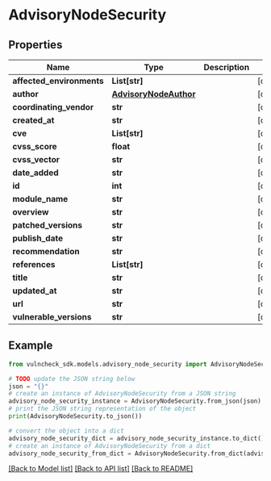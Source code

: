# AdvisoryNodeSecurity


## Properties

Name | Type | Description | Notes
------------ | ------------- | ------------- | -------------
**affected_environments** | **List[str]** |  | [optional] 
**author** | [**AdvisoryNodeAuthor**](AdvisoryNodeAuthor.md) |  | [optional] 
**coordinating_vendor** | **str** |  | [optional] 
**created_at** | **str** |  | [optional] 
**cve** | **List[str]** |  | [optional] 
**cvss_score** | **float** |  | [optional] 
**cvss_vector** | **str** |  | [optional] 
**date_added** | **str** |  | [optional] 
**id** | **int** |  | [optional] 
**module_name** | **str** |  | [optional] 
**overview** | **str** |  | [optional] 
**patched_versions** | **str** |  | [optional] 
**publish_date** | **str** |  | [optional] 
**recommendation** | **str** |  | [optional] 
**references** | **List[str]** |  | [optional] 
**title** | **str** |  | [optional] 
**updated_at** | **str** |  | [optional] 
**url** | **str** |  | [optional] 
**vulnerable_versions** | **str** |  | [optional] 

## Example

```python
from vulncheck_sdk.models.advisory_node_security import AdvisoryNodeSecurity

# TODO update the JSON string below
json = "{}"
# create an instance of AdvisoryNodeSecurity from a JSON string
advisory_node_security_instance = AdvisoryNodeSecurity.from_json(json)
# print the JSON string representation of the object
print(AdvisoryNodeSecurity.to_json())

# convert the object into a dict
advisory_node_security_dict = advisory_node_security_instance.to_dict()
# create an instance of AdvisoryNodeSecurity from a dict
advisory_node_security_from_dict = AdvisoryNodeSecurity.from_dict(advisory_node_security_dict)
```
[[Back to Model list]](../README.md#documentation-for-models) [[Back to API list]](../README.md#documentation-for-api-endpoints) [[Back to README]](../README.md)



